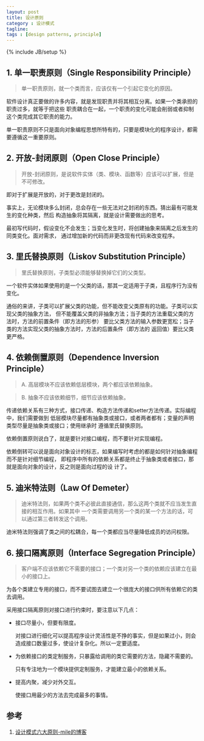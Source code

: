 ```yaml
---
layout: post
title: 设计原则
category : 设计模式
tagline:
tags : [design patterns, principle]
---
```

{% include JB/setup %}

## 1. 单一职责原则（Single Responsibility Principle）

>单一职责原则，就一个类而言，应该仅有一个引起它变化的原因。

软件设计真正要做的许多内容，就是发现职责并将其相互分离。如果一个类承担的职责过多，就等于把这些
职责耦合在一起，一个职责的变化可能会削弱或者抑制这个类完成其它职责的能力。

单一职责原则不只是面向对象编程思想所特有的，只要是模块化的程序设计，都需要遵循这一重要原则。

## 2. 开放-封闭原则（Open Close Principle）

>开放-封闭原则，是说软件实体（类、模块、函数等）应该可以扩展，但是不可修改。

即对于扩展是开放的，对于更改是封闭的。

事实上，无论模块多么封闭，总会存在一些无法对之封闭的东西。猜出最有可能发生的变化种类，然后
构造抽象将其隔离，就是设计需要做出的思考。

最初写代码时，假设变化不会发生；当变化发生时，将创建抽象来隔离之后发生的同类变化。面对需求，
通过增加新的代码而非更改现有代码来改变程序。

## 3. 里氏替换原则（Liskov Substitution Principle）

>里氏替换原则，子类型必须能够替换掉它们的父类型。

一个软件实体如果使用的是一个父类的话，那其一定适用于子类，且程序行为没有变化。

通俗的来讲，子类可以扩展父类的功能，但不能改变父类原有的功能。子类可以实现父类的抽象方法，
但不能覆盖父类的非抽象方法；当子类的方法重载父类的方法时，方法的前置条件（即方法的形参）
要比父类方法的输入参数更宽松；当子类的方法实现父类的抽象方法时，方法的后置条件（即方法的
返回值）要比父类更严格。

## 4. 依赖倒置原则（Dependence Inversion Principle）

>A. 高层模块不应该依赖低层模块，两个都应该依赖抽象。

>B. 抽象不应该依赖细节，细节应该依赖抽象。

传递依赖关系有三种方式，接口传递、构造方法传递和setter方法传递。实际编程中，我们需要做到
低层模块尽量都有抽象类或接口，或者两者都有；变量的声明类型尽量是抽象类或接口；使用继承时
遵循里氏替换原则。

依赖倒置原则说白了，就是要针对接口编程，而不要针对实现编程。

依赖倒转可以说是面向对象设计的标志，如果编写时考虑的都是如何针对抽象编程而不是针对细节编程，
即程序中所有的依赖关系都是终止于抽象类或者接口，那就是面向对象的设计，反之则是面向过程的设
计了。

## 5. 迪米特法则（Law Of Demeter）

>迪米特法则，如果两个类不必彼此直接通信，那么这两个类就不应当发生直接的相互作用。如果其中
一个类需要调用另一个类的某一个方法的话，可以通过第三者转发这个调用。

迪米特法则强调了类之间的松耦合，每一个类都应当尽量降低成员的访问权限。

## 6. 接口隔离原则（Interface Segregation Principle）

>客户端不应该依赖它不需要的接口；一个类对另一个类的依赖应该建立在最小的接口上。

为各个类建立专用的接口，而不要试图去建立一个很庞大的接口供所有依赖它的类去调用。

采用接口隔离原则对接口进行约束时，要注意以下几点：

* 接口尽量小，但要有限度。

  对接口进行细化可以提高程序设计灵活性是不挣的事实，但是如果过小，则会造成接口数量过多，使设计复杂化。所以一定要适度。

* 为依赖接口的类定制服务，只暴露给调用的类它需要的方法，隐藏不需要的。

  只有专注地为一个模块提供定制服务，才能建立最小的依赖关系。

* 提高内聚，减少对外交互。

  使接口用最少的方法去完成最多的事情。

## 参考

1. [设计模式六大原则-mile的博客](http://www.cnblogs.com/lhws/archive/2012/03/10/2389189.html)
